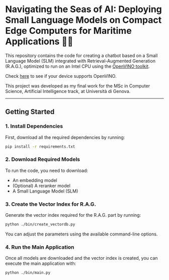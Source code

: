 # Navigating the Seas of AI: Deploying Small Language Models on Compact Edge Computers for Maritime Applications 🌊⛵

This repository contains the code for creating a chatbot based on a Small Language Model (SLM) integrated with Retrieval-Augmented Generation (R.A.G.), optimized to run on an Intel CPU using the [OpenVINO toolkit](https://github.com/openvinotoolkit/openvino).

Check [here](https://docs.openvino.ai/2024/about-openvino/release-notes-openvino/system-requirements.html) to see if your device supports OpenVINO.

This project was developed as my final work for the MSc in Computer Science, Artificial Intelligence track, at Università di Genova.

---

## Getting Started

### 1. Install Dependencies
First, download all the required dependencies by running:

```bash
pip install -r requirements.txt
```
### 2. Download Required Models
To run the code, you need to download:
- An embedding model
- (Optional) A reranker model
- A Small Language Model (SLM)

### 3. Create the Vector Index for R.A.G.
Generate the vector index required for the R.A.G. part by running:

```bash
python ./bin/create_vectordb.py
```
You can adjust the parameters using the available command-line options.

### 4. Run the Main Application
Once all models are downloaded and the vector index is created, you can execute the main application with:

```python ./bin/main.py```

